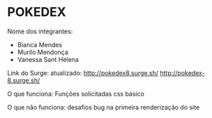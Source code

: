 # POKEDEX

Nome dos integrantes: 
- Bianca Mendes
- Murilo Mendonça
- Vanessa Sant Helena

Link do Surge:  atualizado: http://pokedex8.surge.sh/
http://pokedex-8.surge.sh/

O que funciona:
Funções solicitadas
css básico

O que não funciona: 
desafios
bug na primeira renderização do site
